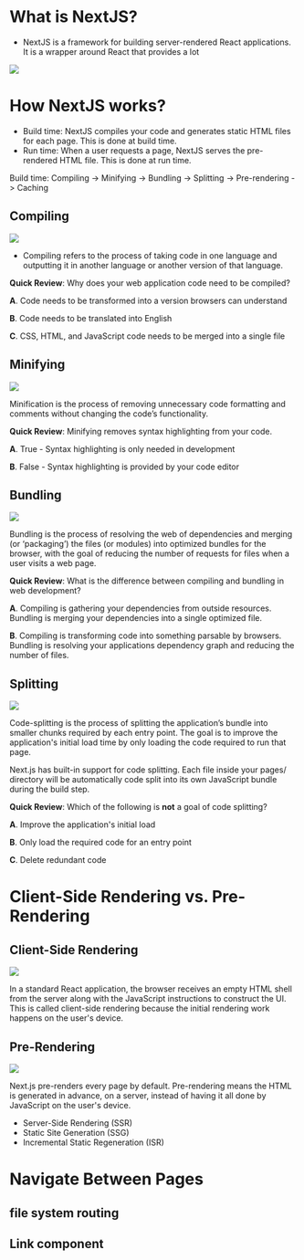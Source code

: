 # What is NextJS?
 - NextJS is a framework for building server-rendered React applications. It is a wrapper around React that provides a lot

<img src="https://i.ibb.co/D7hm0T0/Screen-Shot-2023-04-12-at-16-11-58.png" />


# How NextJS works?

- Build time: NextJS compiles your code and generates static HTML files for each page. This is done at build time.
- Run time: When a user requests a page, NextJS serves the pre-rendered HTML file. This is done at run time.


Build time: Compiling -> Minifying -> Bundling -> Splitting -> Pre-rendering -> Caching


## Compiling
<img src="https://nextjs.org/static/images/learn/foundations/compiling.png" />

- Compiling refers to the process of taking code in one language and outputting it in another language or another version of that language.

**Quick Review**: Why does your web application code need to be compiled?

**A**. Code needs to be transformed into a version browsers can understand 

**B**. Code needs to be translated into English

**C**. CSS, HTML, and JavaScript code needs to be merged into a single file

## Minifying
<img src="https://nextjs.org/static/images/learn/foundations/minifying.png" />

Minification is the process of removing unnecessary code formatting and comments without changing the code’s functionality. 

**Quick Review**: Minifying removes syntax highlighting from your code.

**A**. True - Syntax highlighting is only needed in development

**B**. False - Syntax highlighting is provided by your code editor 


## Bundling
<img src="https://nextjs.org/static/images/learn/foundations/bundling.png" />

Bundling is the process of resolving the web of dependencies and merging (or ‘packaging’) the files (or modules) into optimized bundles for the browser, with the goal of reducing the number of requests for files when a user visits a web page.

**Quick Review**: What is the difference between compiling and bundling in web development?


**A**. Compiling is gathering your dependencies from outside resources. Bundling is merging your dependencies into a single optimized file.

**B**. Compiling is transforming code into something parsable by browsers. Bundling is resolving your applications dependency graph and reducing the number of files. 

## Splitting
<img src="https://nextjs.org/static/images/learn/foundations/code-splitting.png" />

Code-splitting is the process of splitting the application’s bundle into smaller chunks required by each entry point. The goal is to improve the application's initial load time by only loading the code required to run that page.

Next.js has built-in support for code splitting. Each file inside your pages/ directory will be automatically code split into its own JavaScript bundle during the build step.

**Quick Review**: Which of the following is **not** a goal of code splitting?


**A**. Improve the application's initial load

**B**. Only load the required code for an entry point

**C**. Delete redundant code 

# Client-Side Rendering vs. Pre-Rendering

## Client-Side Rendering
<img src="https://nextjs.org/static/images/learn/foundations/client-side-rendering.png" />

In a standard React application, the browser receives an empty HTML shell from the server along with the JavaScript instructions to construct the UI. This is called client-side rendering because the initial rendering work happens on the user's device.

## Pre-Rendering
<img src="https://nextjs.org/static/images/learn/foundations/pre-rendering.png" />

Next.js pre-renders every page by default. Pre-rendering means the HTML is generated in advance, on a server, instead of having it all done by JavaScript on the user's device.

- Server-Side Rendering (SSR)
- Static Site Generation (SSG)
- Incremental Static Regeneration (ISR)


# Navigate Between Pages

## file system routing

## Link component